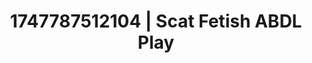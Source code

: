 ---
categories:
- Erotic vulnerability
- Elegant fetish
- Eye contact kink
- Morning passion
- Pleasure mapping
image: /assets/images/1747787512104.jpg
layout: post
seo:
  description: Featured content with artistic Scat Fetish, ABDL Play. HD images available.
  keywords: Scat Fetish, ABDL Play
  og_image: /assets/images/1747787512104.jpg
  schema_type: VisualArtwork
tags:
- ABDL Play
- '#1747787512104'
- Scat Fetish
title: 1747787512104 | Scat Fetish ABDL Play
---
